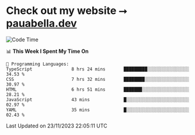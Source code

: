 # Check out my website ⭢ [pauabella.dev](https://pauabella.dev)

<!--START_SECTION:waka-->
![Code Time](http://img.shields.io/badge/Code%20Time-2%2C706%20hrs%208%20mins-blue)

📊 **This Week I Spent My Time On** 

```text
💬 Programming Languages: 
TypeScript               8 hrs 24 mins       █████████░░░░░░░░░░░░░░░░   34.53 % 
CSS                      7 hrs 32 mins       ████████░░░░░░░░░░░░░░░░░   30.97 % 
HTML                     6 hrs 51 mins       ███████░░░░░░░░░░░░░░░░░░   28.21 % 
JavaScript               43 mins             █░░░░░░░░░░░░░░░░░░░░░░░░   02.97 % 
YAML                     35 mins             █░░░░░░░░░░░░░░░░░░░░░░░░   02.43 % 
```


 Last Updated on 23/11/2023 22:05:11 UTC
<!--END_SECTION:waka-->
